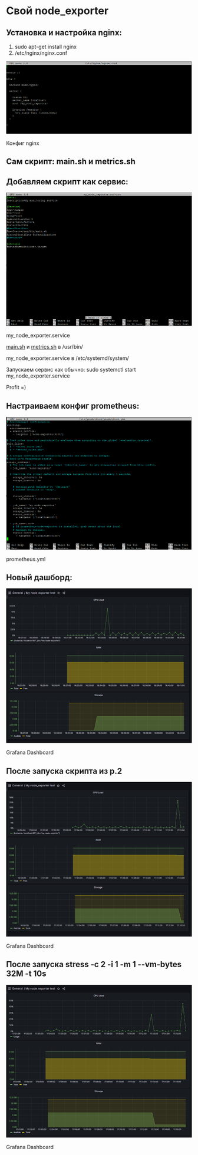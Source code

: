 # Свой node_exporter

## Установка и настройка nginx:

1. sudo apt-get install nginx
2. /etc/nginx/nginx.conf 

![Конфиг nginx](images/Screenshot_1.png)

Конфиг nginx

## Сам скрипт: main.sh и metrics.sh

## Добавляем скрипт как сервис:

![my_node_exporter.service](images/Screenshot_4.png)

my_node_exporter.service

[main.sh](http://main.sh) и [metrics.sh](http://metrics.sh) в /usr/bin/

my_node_exporter.service в /etc/systemd/system/

Запускаем сервис как обычно: sudo systemctl start my_node_exporter.service

Profit =)

## Настраиваем конфиг prometheus:

![prometheus.yml](images/Screenshot_2.png)

prometheus.yml

## Новый дашборд:

![Grafana Dashboard](images/Screenshot_3.png)

Grafana Dashboard

## ****После запуска скрипта из p.2****

![Grafana Dashboard](images/Screenshot_5.png)

Grafana Dashboard

## После запуска stress -c 2 -i 1 -m 1 --vm-bytes 32M -t 10s

![Grafana Dashboard](images/Screenshot_6.png)

Grafana Dashboard